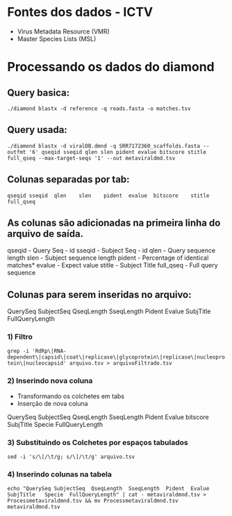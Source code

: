 # Fontes dos dados - ICTV

- Virus Metadata Resource (VMR)
- Master Species Lists (MSL)
# Processando os dados do diamond

## Query basica:

`./diamond blastx -d reference -q reads.fasta -o matches.tsv`

## Query usada: 

`./diamond blastx -d viralDB.dmnd -q SRR7172360_scaffolds.fasta --outfmt '6' qseqid sseqid qlen slen pident evalue bitscore stitle full_qseq --max-target-seqs '1' --out metaviraldmd.tsv`

## Colunas separadas por tab:

`qseqid	sseqid	qlen	slen	pident	evalue	bitscore	stitle	full_qseq`	

## As colunas são adicionadas na primeira linha do arquivo de saída.

qseqid - Query Seq - id
sseqid - Subject Seq - id
qlen - Query sequence length
slen - Subject sequence length
pident - Percentage of identical matches*
evalue - Expect value
stitle - Subject Title
full_qseq - Full query sequence

## Colunas para serem inseridas no arquivo:

QuerySeq	SubjectSeq	QseqLength	SseqLength	Pident	Evalue	SubjTitle	FullQueryLength

### 1) Filtro 

`grep -i 'RdRp\|RNA-dependent\|capsid\|coat\|replicase\|glycoprotein\|replicase\|nucleoprotein\|nucleocapsid' arquivo.tsv > arquivoFiltrado.tsv`

### 2) Inserindo nova coluna

- Transformando os colchetes em tabs
- Inserção de nova coluna

QuerySeq	SubjectSeq	QseqLength	SseqLength	Pident	Evalue	bitscore	SubjTitle	Specie	FullQueryLength

### 3) Substituindo os Colchetes por espaços tabulados

`sed -i 's/\[/\t/g; s/\]/\t/g' arquivo.tsv`

### 4) Inserindo colunas na tabela

`echo "QuerySeq	SubjectSeq	QseqLength	SseqLength	Pident	Evalue	SubjTitle	Specie	FullQueryLength" | cat - metaviraldmnd.tsv > Processmetaviraldmnd.tsv && mv Processmetaviraldmnd.tsv metaviraldmnd.tsv`
